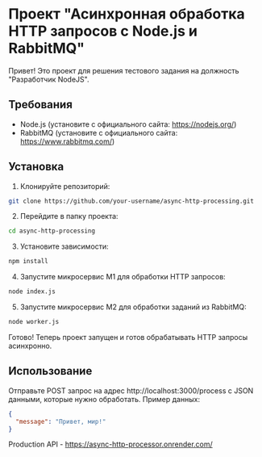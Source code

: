 # Проект "Асинхронная обработка HTTP запросов с Node.js и RabbitMQ"

Привет! Это проект для решения тестового задания на должность "Разработчик NodeJS".

## Требования

- Node.js (установите с официального сайта: https://nodejs.org/)
- RabbitMQ (установите с официального сайта: https://www.rabbitmq.com/)

## Установка

1. Клонируйте репозиторий:

```bash
git clone https://github.com/your-username/async-http-processing.git
```

2. Перейдите в папку проекта:

```bash
cd async-http-processing
```

3. Установите зависимости:

```bash
npm install
```

4. Запустите микросервис М1 для обработки HTTP запросов:

```bash
node index.js
```

5. Запустите микросервис М2 для обработки заданий из RabbitMQ:

```bash
node worker.js
```

Готово! Теперь проект запущен и готов обрабатывать HTTP запросы асинхронно.

## Использование

Отправьте POST запрос на адрес http://localhost:3000/process с JSON данными, которые нужно обработать. Пример данных:

```json
{
  "message": "Привет, мир!"
}
```

Production API - https://async-http-processor.onrender.com/
